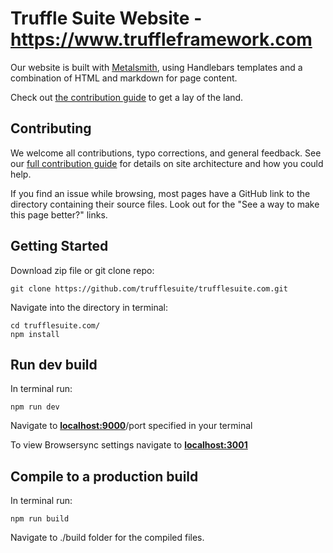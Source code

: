 
# Truffle Suite Website - https://www.truffleframework.com

  

Our website is built with [Metalsmith](http://www.metalsmith.io/), using Handlebars templates and a combination of HTML and markdown for page content.

  

Check out [the contribution guide](https://github.com/trufflesuite/trufflesuite.com/blob/master/CONTRIBUTING.md) to get a lay of the land.

  

## Contributing

  

We welcome all contributions, typo corrections, and general feedback. See our [full contribution guide](https://github.com/trufflesuite/trufflesuite.com/blob/master/CONTRIBUTING.md) for details on site architecture and how you could help.

  

If you find an issue while browsing, most pages have a GitHub link to the directory containing their source files. Look out for the "See a way to make this page better?" links.

  

## Getting Started
Download zip file or git clone repo:
```
git clone https://github.com/trufflesuite/trufflesuite.com.git
```
Navigate into the directory in terminal:
```
cd trufflesuite.com/
npm install
```

## Run dev build
In terminal run: 
```
npm run dev
```
Navigate to **[localhost:9000](http://localhost:9000)**/port specified in your terminal

To view Browsersync settings navigate to **[localhost:3001](http://localhost:3001)**

## Compile to a production build

In terminal run:
```
npm run build
```
Navigate to ./build folder for the compiled files.

 
